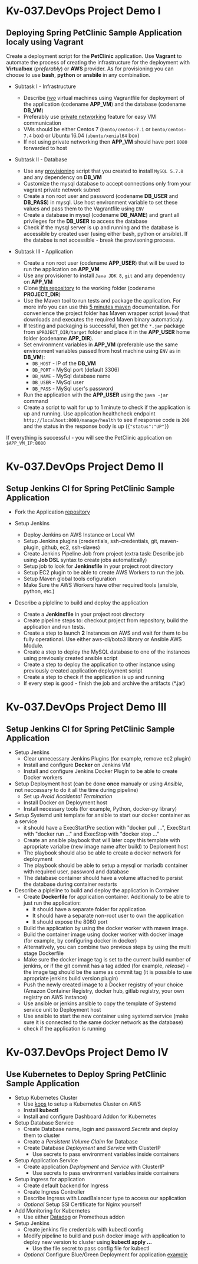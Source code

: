 # Kv-037.DevOps Project Demo I
## Deploying Spring PetClinic Sample Application localy using Vagrant

Create a deployment script for the **PetClinic** application. Use **Vagrant** to automate the process of creating the infrastructure for the deployment with **Virtualbox** (*preferably*) or **AWS** provider. As for provisioning you can choose to use **bash**, **python** or **ansbile** in any combination.

- Subtask I - Infrastructure
	* Describe *[two](https://www.vagrantup.com/docs/multi-machine/)* virtual machines using Vagrantfile for deployment of the application (codename **APP_VM**) and the database (codename **DB_VM**) 
	* Preferably use [private networking](https://www.vagrantup.com/docs/networking/private_network.html) feature for easy VM communication
	* VMs should be either Centos 7 (`bento/centos-7.1` or `bento/centos-7.4` box) or Ubuntu 16.04 (`ubuntu/xenial64` box)
	* If not using private networking then **APP_VM** should have port `8080` forwarded to host

- Subtask II - Database
	* Use any [provisioning](https://www.vagrantup.com/docs/provisioning/basic_usage.html) script that you created to install `MySQL 5.7.8` and any dependency on **DB_VM**
	* Customize the mysql database to accept connections only from your vagrant private network subnet
	* Create a non root user and password (codename **DB_USER** and **DB_PASS**) in mysql. Use host environment variable to set these values and pass them to the Vagrantfile using `ENV`
	* Create a database in mysql (codename **DB_NAME**) and grant all privileges for the **DB_USER** to access the database
	* Check if the mysql server is up and running and the database is accessible by created user (using either bash, python or ansible). If the databse is not accessible - break the provisoning process.

- Subtask III - Application
	* Create a non root user (codename **APP_USER**) that will be used to run the application on **APP_VM**
	* Use any provisioner to install `Java JDK 8`, `git` and any dependency on **APP_VM**
	* Clone [this repository](https://github.com/DmyMi/spring-petclinic) to the working folder (codename **PROJECT_DIR**)
	* Use the Maven tool to run tests and package the application. For more info you can use this [5 minutes maven](https://maven.apache.org/guides/getting-started/maven-in-five-minutes.html) documentation. For convenience the project folder has Maven wrapper script (`mvnw`) that downloads and executes the required Maven binary automaticaly.
	* If testing and packaging is successful, then get the `*.jar` package from `$PROJECT_DIR/target` folder and place it in the **APP_USER** home folder (codename **APP_DIR**).
	* Set environment variables in **APP_VM** (preferable use the same environment variables passed from host machine using `ENV` as in **DB_VM**):
		* `DB_HOST` - IP of the **DB_VM**
		* `DB_PORT` - MySql port (default 3306)
		* `DB_NAME` - MySql database name
		* `DB_USER` - MySql user
		* `DB_PASS` - MySql user's password
	* Run the application with the **APP_USER** using the `java -jar` command
	* Create a script to wait for up to 1 minute to check if the application is up and running. Use application healthcheck endpoint `http://localhost:8080/manage/health` to see if response code is `200` and the status in the response body is up (`{"status":"UP"}`)

If everything is successful - you will see the PetClinic application on `$APP_VM_IP:8080`
	
# Kv-037.DevOps Project Demo II
## Setup Jenkins CI for Spring PetClinic Sample Application

- Fork the Application [repository](https://github.com/DmyMi/spring-petclinic) 
- Setup Jenkins
	* Deploy Jenkins on AWS Instance or Local VM
	* Setup Jenkins plugins (credentials, ssh-credentials, git, maven-plugin, github, ec2, ssh-slaves)
	* Create Jenkins Pipeline Job from project (extra task: Describe job using **Job DSL** syntax to create jobs automatically)
	* Setup job to look for **Jenkinsfile** in your project root directory
	* Setup EC2 plugin to be able to create AWS Workers to run the job.
	* Setup Maven global tools cofiguration
	* Make Sure the AWS Workers have other required tools (ansible, python, etc.)
        
- Describe a pipleline to build and deploy the application
	* Create a **Jenkinsfile** in your project root directory
	* Create pipeline steps to: checkout project from repository, build the application and run tests.
	* Create a step to launch **2** Instances on AWS and wait for them to be fully operational. Use either aws-cli/boto3 library or Ansible AWS Module.
	* Create a step to deploy the MySQL database to one of the instances using previously created ansible script
	* Create a step to deploy the application to other instance using previously created application deployment script
	* Create a step to check if the application is up and running
	* If every step is good - finish the job and archive the artifacts (\*.jar)

# Kv-037.DevOps Project Demo III
## Setup Jenkins CI for Spring PetClinic Sample Application

- Setup Jenkins
	* Clear unnecessary Jenkins Plugins (for example, remove ec2 plugin)
	* Install and configure **Docker** on Jenkins VM
	* Install and configure Jenkins Docker Plugin to be able to create Docker workers
- Setup Deployment host (can be done **once** manualy or using *Ansible*, not neccessary to do it all the time during pipeline)
	* Set up *Avoid Accidental Termination*
	* Install Docker on Deployment host
	* Install necessary tools (for example, Python, docker-py library)
- Setup Systemd unit template for ansible to start our docker container as a service
	* it should have a ExecStartPre section with "docker pull ...", ExecStart with "docker run ..." and ExecStop with "docker stop ..."
	* Create an ansible playbook that will later copy this template with apropriate varialbe (new image name after build) to Deploment host
	* The playbook should also be able to create a docker network for deployment
	* The playbook should be able to setup a mysql or mariadb container with required user, password and database
	* The database container should have a volume attached to persist the database during container restarts
- Describe a pipleline to build and deploy the application in Container
	* Create **Dockerfile** for application container. Additionaly to be able to just run the application:
		* It should have a separate folder for application
		* It should have a separate non-root user to own the application
		* It should expose the 8080 port
	* Build the application by using the docker worker with maven image.
	* Build the container image using docker worker with docker image (for example, by configuring docker in docker)
	* Alternatively, you can combine two previous steps by using the multi stage Dockerfile
	* Make sure the docker image tag is set to the current build number of jenkins, or if the git commit has a tag added (for example, *release*) - the image tag should be the same as commit tag (it is possible to use apropriate jenkins build version plugin)
	* Push the newly created image to a Docker registry of your choice (Amazon Container Registry, docker hub, gitlab registry, your own registry on AWS Instance)
	* Use ansible or jenkins ansible to copy the template of Systemd service unit to Deployment host
	* Use ansible to start the new container using systemd service (make sure it is connected to the same docker network as the database)
	* check if the application is running

# Kv-037.DevOps Project Demo IV
## Use Kubernetes to Deploy Spring PetClinic Sample Application

- Setup Kubernetes Cluster
	* Use [kops](https://github.com/kubernetes/kops/blob/master/docs/aws.md) to setup a Kubernetes Cluster on AWS
	* Install **kubectl**
	* Install and configure Dashboard Addon for Kubernetes
- Setup Database Service
	* Create Database name, login and password *Secrets* and deploy them to cluster
	* Create a *Persistent Volume Claim* for Database
	* Create Database *Deployment* and *Service* with ClusterIP
		* Use secrets to pass environment variables inside containers
- Setup Application Service
	* Create application *Deployment* and *Service* with ClusterIP
		* Use secrets to pass environment variables inside containers
- Setup Ingress for application
	* Create default backend for Ingress
	* Create Ingress Controller
	* Describe Ingress with LoadBalancer type to access our application
	* *Optional* Setup SSl Certificate for Nginx yourself
- Add Monitoring for Kubernetes
	* Use either [Datadog](https://www.datadoghq.com/) or Prometheus addon
- Setup Jenkins
	* Create jenkins file credentials with kubectl config
	* Modify pipeline to build and push docker image with application to deploy new version to cluster using **kubectl apply ...**
		* Use the file secret to pass config file for kubectl
	* *Optional* Configure Blue/Green Deployment for application [example](https://github.com/IanLewis/kubernetes-bluegreen-deployment-tutorial)